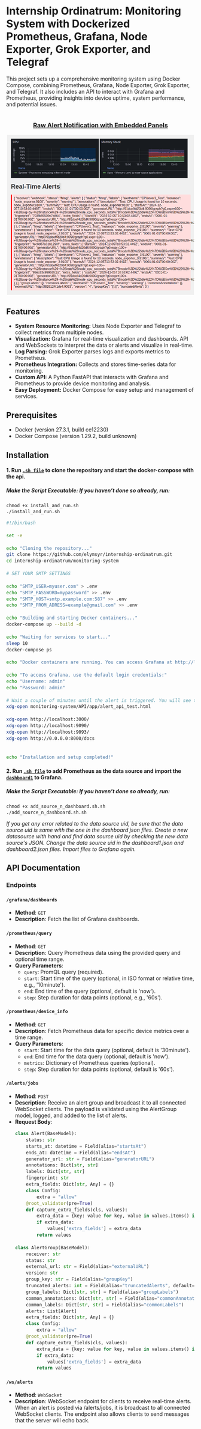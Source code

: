 # Internship Ordinatrum: Monitoring System with Dockerized Prometheus, Grafana, Node Exporter, Grok Exporter, and Telegraf

This project sets up a comprehensive monitoring system using Docker Compose, combining Prometheus, Grafana, Node Exporter, Grok Exporter, and Telegraf. It also includes an API to interact with Grafana and Prometheus, providing insights into device uptime, system performance, and potential issues.
<div style="display: flex; justify-content: center; align-items: center; height: fit; flex-direction: column; text-align: center;">
    <a href="monitoring-system/API/app/alert_api_test.html" style="color: inherit;">
        <h3>Raw Alert Notification with Embedded Panels</h3>
        <img src="alert.png" width="500" alt="Raw Alert Notification with Embedded Panels">
    </a>
</div>

## Features

- **System Resource Monitoring:** Uses Node Exporter and Telegraf to collect metrics from multiple nodes.
- **Visualization:** Grafana for real-time visualization and dashboards. API and WebSockets to interpret the data or alerts and visualize in real-time.
- **Log Parsing:** Grok Exporter parses logs and exports metrics to Prometheus.
- **Prometheus Integration:** Collects and stores time-series data for monitoring.
- **Custom API:** A Python FastAPI that interacts with Grafana and Prometheus to provide device monitoring and analysis.
- **Easy Deployment:** Docker Compose for easy setup and management of services.

## Prerequisites

- Docker (version 27.3.1, build ce12230)
- Docker Compose (version 1.29.2, build unknown)

## Installation

#### 1. Run [`.sh file`](install_and_run.sh) to clone the repository and start the docker-compose with the api.

##### Make the Script Executable: If you haven’t done so already, run:

```
chmod +x install_and_run.sh
./install_and_run.sh
```
```bash
#!/bin/bash

set -e

echo "Cloning the repository..."
git clone https://github.com/elymsyr/internship-ordinatrum.git
cd internship-ordinatrum/monitoring-system

# SET YOUR SMTP SETTINGS

echo "SMTP_USER=myuser.com" > .env
echo "SMTP_PASSWORD=mypassword" >> .env
echo "SMTP_HOST=smtp.example.com:587" >> .env
echo "SMTP_FROM_ADRESS=example@gmail.com" >> .env

echo "Building and starting Docker containers..."
docker-compose up --build -d

echo "Waiting for services to start..."
sleep 10
docker-compose ps

echo "Docker containers are running. You can access Grafana at http://localhost:3000"

echo "To access Grafana, use the default login credentials:"
echo "Username: admin"
echo "Password: admin"

# Wait a couple of minutes until the alert is triggered. You will see the notification here.
xdg-open monitoring-system/API/app/alert_api_test.html

xdg-open http://localhost:3000/
xdg-open http://localhost:9090/
xdg-open http://localhost:9093/
xdg-open http://0.0.0.0:8000/docs


echo "Installation and setup completed!"

```

#### 2. Run [`.sh file`](add_source_n_dashboard.sh) to add Prometheus as the data source and import the [`dashboard1`](monitoring-system/dashboards/dashboard1.json) to Grafana.

##### Make the Script Executable: If you haven’t done so already, run:

```
chmod +x add_source_n_dashboard.sh.sh
./add_source_n_dashboard.sh.sh
```

*If you get any error related to the data source uid, be sure that the data source uid is same with the one in the dashboard json files. Create a new datasource with hand and find data source uid by checking the new data source's JSON. Change the data source uid in the dashboard1.json and dashboard2.json files. Import files to Grafana again.*


## API Documentation

### Endpoints

#### `/grafana/dashboards`

- **Method**: `GET`
- **Description**: Fetch the list of Grafana dashboards.

#### `/prometheus/query`

- **Method**: `GET`
- **Description**: Query Prometheus data using the provided query and optional time range.
- **Query Parameters**:
    - `query`: PromQL query (required).
    - `start`: Start time of the query (optional, in ISO format or relative time, e.g., '10minute').
    - `end`: End time of the query (optional, default is 'now').
    - `step`: Step duration for data points (optional, e.g., '60s').

#### `/prometheus/device_info`

- **Method**: `GET`
- **Description**: Fetch Prometheus data for specific device metrics over a time range.
- **Query Parameters**:
    - `start`: Start time for the data query (optional, default is '30minute').
    - `end`: End time for the data query (optional, default is 'now').
    - `metrics`: Dictionary of Prometheus queries (optional).
    - `step`: Step duration for data points (optional, default is '60s').

#### `/alerts/jobs`
- **Method**: `POST`
- **Description**: Receive an alert group and broadcast it to all connected WebSocket clients. The payload is validated using the AlertGroup model, logged, and added to the list of alerts.
- **Request Body**:
    ```python
    class Alert(BaseModel):
        status: str
        starts_at: datetime = Field(alias="startsAt")
        ends_at: datetime = Field(alias="endsAt")
        generator_url: str = Field(alias="generatorURL")
        annotations: Dict[str, str]
        labels: Dict[str, str]
        fingerprint: str
        extra_fields: Dict[str, Any] = {}
        class Config:
            extra = "allow"
        @root_validator(pre=True)
        def capture_extra_fields(cls, values):
            extra_data = {key: value for key, value in values.items() if key not in cls.__fields__}
            if extra_data:
                values['extra_fields'] = extra_data
            return values

    class AlertGroup(BaseModel):
        receiver: str
        status: str
        external_url: str = Field(alias="externalURL")
        version: str
        group_key: str = Field(alias="groupKey")
        truncated_alerts: int = Field(alias="truncatedAlerts", default=0)
        group_labels: Dict[str, str] = Field(alias="groupLabels")
        common_annotations: Dict[str, str] = Field(alias="commonAnnotations")
        common_labels: Dict[str, str] = Field(alias="commonLabels")
        alerts: List[Alert]
        extra_fields: Dict[str, Any] = {}
        class Config:
            extra = "allow"
        @root_validator(pre=True)
        def capture_extra_fields(cls, values):
            extra_data = {key: value for key, value in values.items() if key not in cls.__fields__}
            if extra_data:
                values['extra_fields'] = extra_data
            return values
    ```

#### `/ws/alerts`
- **Method**: `WebSocket`
- **Description**: WebSocket endpoint for clients to receive real-time alerts. When an alert is posted via /alerts/jobs, it is broadcast to all connected WebSocket clients. The endpoint also allows clients to send messages that the server will echo back.
